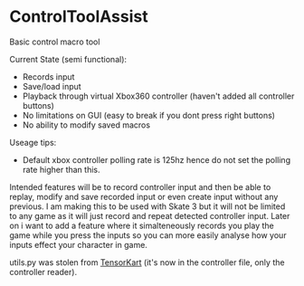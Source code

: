 # ControlToolAssist
Basic control macro tool

Current State (semi functional):
- Records input
- Save/load input
- Playback through virtual Xbox360 controller (haven't added all controller buttons)
- No limitations on GUI (easy to break if you dont press right buttons)
- No ability to modify saved macros

Useage tips:
- Default xbox controller polling rate is 125hz hence do not set the polling rate higher than this.

Intended features will be to record controller input and then be able to replay, modify and save recorded input or even create input without any previous. I am making this to be used with Skate 3 but
it will not be limited to any game as it will just record and repeat detected controller input. Later on i want to add a feature where it simalteneously records you play the game while you press the inputs so you can more easily analyse how your inputs effect your character in game.

utils.py was stolen from [TensorKart](https://github.com/kevinhughes27/TensorKart/blob/master/utils.py) (it's now in the controller file, only the controller reader).
